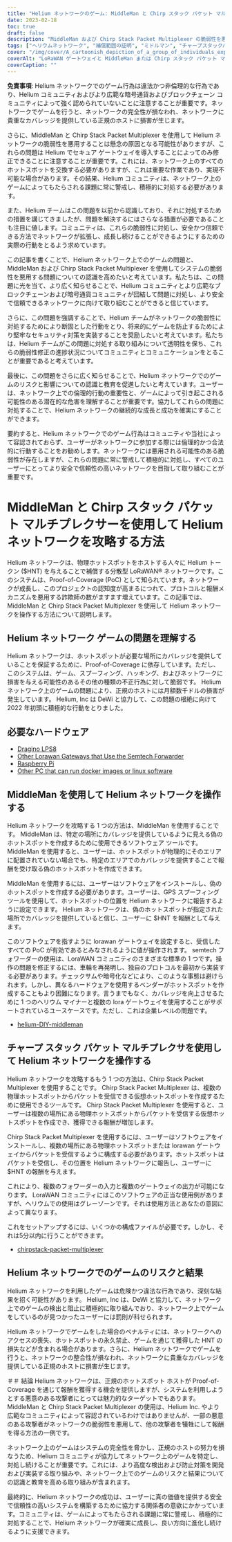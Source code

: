 ```yaml
---
title: "Helium ネットワークのゲーム: MiddleMan と Chirp スタック パケット マルチプレクサによる脆弱性の悪用"
date: 2023-02-18
toc: true
draft: false
description: "MiddleMan および Chirp Stack Packet Multiplexer の脆弱性を悪用して Helium ネットワークを攻略する方法と、そのリスクと結果について学びます。"
tags: ["ヘリウムネットワーク", "補償範囲の証明", "ミドルマン", "チャープスタックパケットマルチプレクサ", "ゲーム", "脆弱性の悪用", "LoRaWANネットワーク", "暗号通貨", "ブロックチェーン", "分散型ネットワーク", "ホットスポット", "スプーフィング", "不正行為", "違法行為", "罰則", "ネットワークの完全性", "報酬", "悪意のある俳優", "ネットワークセキュリティー", "正規のホスト"]
cover: "/img/cover/A_cartoonish_depiction_of_a_group_of_individuals_exploiting.png"
coverAlt: "LoRaWAN ゲートウェイと MiddleMan または Chirp スタック パケット マルチプレクサの画像を背景に、ヘリウム風船を悪用する個人のグループを漫画風に描いたもの。"
coverCaption: ""
---
```


**免責事項**:
Helium ネットワークでのゲーム行為は違法かつ非倫理的な行為であり、Helium コミュニティおよびより広範な暗号通貨およびブロックチェーン コミュニティによって強く認められていないことに注意することが重要です。ネットワークでゲームを行うと、ネットワークの完全性が損なわれ、ネットワークに貴重なカバレッジを提供している正規のホストに損害が生じます。

さらに、MiddleMan と Chirp Stack Packet Multiplexer を使用して Helium ネットワークの脆弱性を悪用することは懸念の原因となる可能性がありますが、これらの問題は Helium でセキュア ゲートウェイを導入することによってのみ修正できることに注意することが重要です。これには、ネットワーク上のすべてのホットスポットを交換する必要がありますが、これは重要な作業であり、実現不可能な場合があります。その結果、Helium コミュニティは、ネットワーク上のゲームによってもたらされる課題に常に警戒し、積極的に対処する必要があります。

また、Helium チームはこの問題を以前から認識しており、それに対処するための措置を講じてきましたが、問題を解決するにはさらなる措置が必要であることも注目に値します。コミュニティは、これらの脆弱性に対処し、安全かつ信頼できる方法でネットワークが拡張し、成長し続けることができるようにするための実際の行動をとるよう求めています。

この記事を書くことで、Helium ネットワーク上でのゲームの問題と、MiddleMan および Chirp Stack Packet Multiplexer を使用してシステムの脆弱性を悪用する問題についての認識を高めたいと考えています。私たちは、この問題に光を当て、より広く知らせることで、Helium コミュニティとより広範なブロックチェーンおよび暗号通貨コミュニティが団結して問題に対処し、より安全で信頼できるネットワークに向けて取り組むことができると信じています。

さらに、この問題を強調することで、Helium チームがネットワークの脆弱性に対処するためにより断固とした行動をとり、将来的にゲームを防止するためにより堅牢なセキュリティ対策を実装することを奨励したいと考えています。私たちは、Helium チームがこの問題に対処する取り組みについて透明性を保ち、これらの脆弱性修正の進捗状況についてコミュニティとコミュニケーションをとることが重要であると考えています。

最後に、この問題をさらに広く知らせることで、Helium ネットワークでのゲームのリスクと影響についての認識と教育を促進したいと考えています。ユーザーは、ネットワーク上での倫理的行動の重要性と、ゲームによって引き起こされる可能性のある潜在的な危害を理解することが重要です。協力してこれらの問題に対処することで、Helium ネットワークの継続的な成長と成功を確実にすることができます。

要約すると、Helium ネットワークでのゲーム行為はコミュニティや当社によって容認されておらず、ユーザーがネットワークに参加する際には倫理的かつ合法的に行動することをお勧めします。ネットワークには悪用される可能性のある脆弱性が存在しますが、これらの問題に常に警戒して積極的に対処し、すべてのユーザーにとってより安全で信頼性の高いネットワークを目指して取り組むことが重要です。

# MiddleMan と Chirp スタック パケット マルチプレクサーを使用して Helium ネットワークを攻略する方法
Helium ネットワークは、物理ホットスポットをホストする人々に Helium トークン ($HNT) を与えることで補償する分散型 LoRaWAN® ネットワークです。このシステムは、Proof-of-Coverage (PoC) として知られています。ネットワークが成長し、このプロジェクトの認知度が高まるにつれて、プロトコルと報酬メカニズムを悪用する詐欺師の数がますます増えています。この記事では、MiddleMan と Chirp Stack Packet Multiplexer を使用して Helium ネットワークを操作する方法について説明します。

## Helium ネットワーク ゲームの問題を理解する
Helium ネットワークは、ホットスポットが必要な場所にカバレッジを提供していることを保証するために、Proof-of-Coverage に依存しています。ただし、このシステムは、ゲーム、スプーフィング、ハッキング、およびネットワークに損害を与える可能性のあるその他の種類の不正行為に対して脆弱です。 Helium ネットワーク上のゲームの問題により、正規のホストには月額数千ドルの損害が発生しています。 Helium, Inc は DeWi と協力して、この問題の根絶に向けて 2022 年初頭に積極的な行動をとりました。

## 必要なハードウェア
- [Dragino LPS8](https://www.ebay.com/sch/i.html?_nkw=dragino+lps8)
- [Other Lorawan Gateways that Use the Semtech Forwarder](https://amzn.to/41bcskb)
- [Raspberry Pi](https://amzn.to/3KjFCYp)
- [Other PC that can run docker images or linux software](https://amzn.to/3YkFhcj)

## MiddleMan を使用して Helium ネットワークを操作する
Helium ネットワークを攻略する 1 つの方法は、MiddleMan を使用することです。 MiddleMan は、特定の場所にカバレッジを提供しているように見える偽のホットスポットを作成するために使用できるソフトウェア ツールです。 MiddleMan を使用すると、ユーザーは、ホットスポットが物理的にそのエリアに配置されていない場合でも、特定のエリアでのカバレッジを提供することで報酬を受け取る偽のホットスポットを作成できます。

MiddleMan を使用するには、ユーザーはソフトウェアをインストールし、偽のホットスポットを作成する必要があります。ユーザーは、GPS スプーフィング ツールを使用して、ホットスポットの位置を Helium ネットワークに報告するように設定できます。 Helium ネットワークは、偽のホットスポットが指定された場所でカバレッジを提供していると信じ、ユーザーに $HNT を報酬として与えます。

このソフトウェアを指すように lorawan ゲートウェイを設定すると、受信したすべての PoC が有効であるとみなされるように値が操作されます。 semtech フォワーダーの使用は、LoraWAN コミュニティのさまざまな標準の 1 つです。操作の問題を修正するには、車輪を再発明し、独自のプロトコルを最初から実装する必要があります。チェックサムや暗号化などにより、このような事態は避けられます。しかし、異なるハードウェアを使用するベンダーがホットスポットを作成することもより困難になります。言うまでもなく、カバレッジを向上させるために 1 つのヘリウム マイナーと複数の lora ゲートウェイを使用することがサポートされているユースケースです。ただし、これは企業レベルの問題です。

 - [helium-DIY-middleman](https://github.com/curiousfokker/helium-DIY-middleman)

## チャープ スタック パケット マルチプレクサを使用して Helium ネットワークを操作する
Helium ネットワークを攻略するもう 1 つの方法は、Chirp Stack Packet Multiplexer を使用することです。 Chirp Stack Packet Multiplexer は、複数の物理ホットスポットからパケットを受信できる仮想ホットスポットを作成するために使用できるツールです。 Chirp Stack Packet Multiplexer を使用すると、ユーザーは複数の場所にある物理ホットスポットからパケットを受信する仮想ホットスポットを作成でき、獲得できる報酬が増加します。

Chirp Stack Packet Multiplexer を使用するには、ユーザーはソフトウェアをインストールし、複数の場所にある物理ホットスポットまたは lorawan ゲートウェイからパケットを受信するように構成する必要があります。ホットスポットはパケットを受信し、その位置を Helium ネットワークに報告し、ユーザーに $HNT の報酬を与えます。

これにより、複数のフォワーダーの入力と複数のゲートウェイの出力が可能になります。 LoraWAN コミュニティにはこのソフトウェアの正当な使用例がありますが、ヘリウムでの使用はグレーゾーンです。それは使用方法とあなたの意図によって異なります。

これをセットアップするには、いくつかの構成ファイルが必要です。しかし、それは5分以内に行うことができます。
- [chirpstack-packet-multiplexer](https://github.com/brocaar/chirpstack-packet-multiplexer)


## Helium ネットワークでのゲームのリスクと結果
Helium ネットワークを利用したゲームは危険かつ違法な行為であり、深刻な結果を招く可能性があります。 Helium, Inc は、DeWi と協力して、ネットワーク上でのゲームの検出と阻止に積極的に取り組んでおり、ネットワーク上でゲームをしているのが見つかったユーザーには罰則が科せられます。

Helium ネットワークでゲームをした場合のペナルティには、ネットワークへのアクセスの喪失、ホットスポットの永久禁止、ゲームを通じて獲得した HNT の損失などが含まれる場合があります。さらに、Helium ネットワークでゲームを行うと、ネットワークの整合性が損なわれ、ネットワークに貴重なカバレッジを提供している正規のホストに損害が生じます。

＃＃ 結論
Helium ネットワークは、正規のホットスポット ホストが Proof-of-Coverage を通じて報酬を獲得する機会を提供しますが、システムを利用しようとする悪意のある攻撃者にとっては魅力的なターゲットでもあります。 MiddleMan と Chirp Stack Packet Multiplexer の使用は、Helium Inc. やより広範なコミュニティによって容認されているわけではありませんが、一部の悪意のある攻撃者がネットワークの脆弱性を悪用して、他の攻撃者を犠牲にして報酬を得る方法の一例です。

ネットワーク上のゲームはシステムの完全性を脅かし、正規のホストの努力を損なうため、Helium コミュニティが協力してネットワーク上のゲームを特定し、対処し続けることが重要です。これには、より高度な検出および防止対策を開発および実装する取り組みや、ネットワーク上でのゲームのリスクと結果についての認識と教育を高める取り組みが含まれます。

最終的に、Helium ネットワークの成功は、ユーザーに真の価値を提供する安全で信頼性の高いシステムを構築するために協力する関係者の意欲にかかっています。コミュニティは、ゲームによってもたらされる課題に常に警戒し、積極的に対処することで、Helium ネットワークが確実に成長し、良い方向に進化し続けるように支援できます。